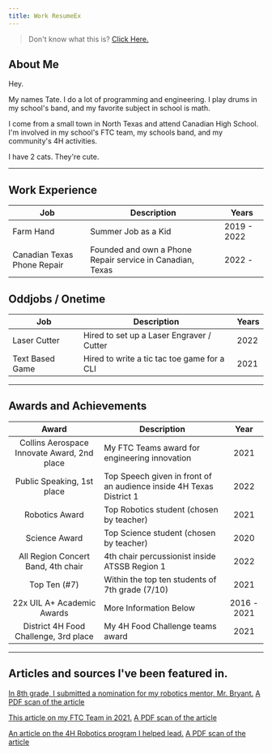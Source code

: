 ```yaml
---
title: Work ResumeEx
---
```


> Don't know what this is? [Click Here.](/aboutresumeex)


## About Me
Hey.

My names Tate. I do a lot of programming and engineering. I play drums in my school's band, and my favorite subject in
school is math. 

I come from a small town in North Texas and attend Canadian High School. I'm involved in my school's FTC team, my schools band, and my community's 4H activities.


I have 2 cats. They're cute.

***

## Work Experience

| Job           | Description               | Years          |
|---------------|---------------------------|----------------|
| Farm Hand     | Summer Job as a Kid       | 2019 - 2022        |
| Canadian Texas Phone Repair     | Founded and own a Phone Repair service in Canadian, Texas     | 2022 -         |


## Oddjobs / Onetime

| Job              | Description                                     | Years |
|------------------|-------------------------------------------------|-------|
| Laser Cutter     | Hired to set up a Laser Engraver / Cutter       | 2022  |
| Text Based Game  | Hired to write a tic tac toe game for a CLI     | 2021  |

---
## Awards and Achievements
|                    Award                    | Description                                                         |    Year     |
| :-----------------------------------------: | ------------------------------------------------------------------- | :---------: |
| Collins Aerospace Innovate Award, 2nd place | My FTC Teams award for engineering innovation                       |    2021     |
|    Public Speaking, 1st place   | Top Speech given in front of an audience inside 4H Texas District 1 |    2022     |
|               Robotics Award                | Top Robotics student (chosen by teacher)                            |    2021     |
|                Science Award                | Top Science student (chosen by teacher)                             |    2020     |
|     All Region Concert Band, 4th chair      | 4th chair percussionist inside ATSSB Region 1                       |    2022     |
|                Top Ten (#7)                 | Within the top ten students of 7th grade (7/10)                     |    2021     |
|         22x UIL A+ Academic Awards          | More Information Below                                              | 2016 - 2021 |
|    District 4H Food Challenge, 3rd place    | My 4H Food Challenge teams award                                    |    2021     |

---

## Articles and sources I've been featured in.

[In 8th grade, I submitted a nomination for my robotics mentor, Mr. Bryant.](https://www.canadianrecord.com/index.php/school/chs-bruce-bryant-among-three-honored-teachers-rise)
[A PDF scan of the article](/archive/academics/teacher-on-the-rise-article.pdf)

[This article on my FTC Team in 2021.](https://www.canadianrecord.com/school/canadian-wildcat-robotics-teams-hit-their-competitive-stride-programs-second-year) 
[A PDF scan of the article](/archive/extracurricular/first-tech-challenge/2021/ftc_2021.pdf)


[An article on the 4H Robotics program I helped lead.](https://www.canadianrecord.com/school/4-hers-learn-robotics-basics-six-week-long-boot-camp)
[A PDF scan of the article](/archive/extracurricular/4h/robotics/2021/4h_robotics.pdf)



